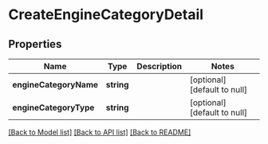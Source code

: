 # CreateEngineCategoryDetail

## Properties
Name | Type | Description | Notes
------------ | ------------- | ------------- | -------------
**engineCategoryName** | **string** |  | [optional] [default to null]
**engineCategoryType** | **string** |  | [optional] [default to null]

[[Back to Model list]](../README.md#documentation-for-models) [[Back to API list]](../README.md#documentation-for-api-endpoints) [[Back to README]](../README.md)


